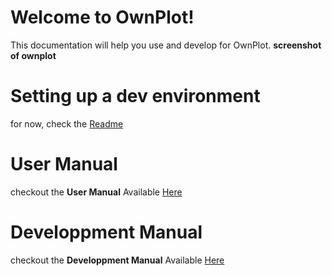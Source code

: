 # Welcome to OwnPlot!
This documentation will help you use and develop for OwnPlot.
**screenshot of ownplot**

# Setting up a dev environment
for now, check the [Readme](../README.md)

# User Manual
checkout the **User Manual** Available [Here](user/user.md)

# Developpment Manual
checkout the **Developpment Manual** Available [Here](dev/dev.md)
